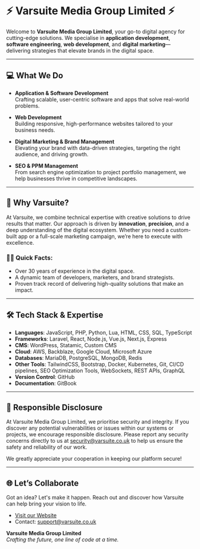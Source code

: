 # ⚡ Varsuite Media Group Limited ⚡

Welcome to **Varsuite Media Group Limited**, your go-to digital agency for cutting-edge solutions. We specialise in **application development**, **software engineering**, **web development**, and **digital marketing**—delivering strategies that elevate brands in the digital space.

---

## 💻 What We Do

- **Application & Software Development**  
  Crafting scalable, user-centric software and apps that solve real-world problems.

- **Web Development**  
  Building responsive, high-performance websites tailored to your business needs.

- **Digital Marketing & Brand Management**  
  Elevating your brand with data-driven strategies, targeting the right audience, and driving growth.

- **SEO & PPM Management**  
  From search engine optimization to project portfolio management, we help businesses thrive in competitive landscapes.

---

## 🚀 Why Varsuite?

At Varsuite, we combine technical expertise with creative solutions to drive results that matter. Our approach is driven by **innovation**, **precision**, and a deep understanding of the digital ecosystem. Whether you need a custom-built app or a full-scale marketing campaign, we’re here to execute with excellence.

### 👨‍💻 Quick Facts:
- Over 30 years of experience in the digital space.
- A dynamic team of developers, marketers, and brand strategists.
- Proven track record of delivering high-quality solutions that make an impact.

---

## 🛠️ Tech Stack & Expertise

- **Languages**: JavaScript, PHP, Python, Lua, HTML, CSS, SQL, TypeScript
- **Frameworks**: Laravel, React, Node.js, Vue.js, Next.js, Express
- **CMS**: WordPress, Statamic, Custom CMS
- **Cloud**: AWS, Backblaze, Google Cloud, Microsoft Azure
- **Databases**: MariaDB, PostgreSQL, MongoDB, Redis
- **Other Tools**: TailwindCSS, Bootstrap, Docker, Kubernetes, Git, CI/CD pipelines, SEO Optimization Tools, WebSockets, REST APIs, GraphQL
- **Version Control**: GitHub
- **Documentation**: GitBook

---

## 🔐 Responsible Disclosure

At Varsuite Media Group Limited, we prioritise security and integrity. If you discover any potential vulnerabilities or issues within our systems or projects, we encourage responsible disclosure. Please report any security concerns directly to us at [security@varsuite.co.uk](mailto:security@varsuite.co.uk) to help us ensure the safety and reliability of our work.

We greatly appreciate your cooperation in keeping our platform secure!

---

## 🌐 Let’s Collaborate

Got an idea? Let's make it happen. Reach out and discover how Varsuite can help bring your vision to life.

- [Visit our Website](https://varsuite.co.uk)
- Contact: support@varsuite.co.uk

**Varsuite Media Group Limited**  
*Crafting the future, one line of code at a time.*
